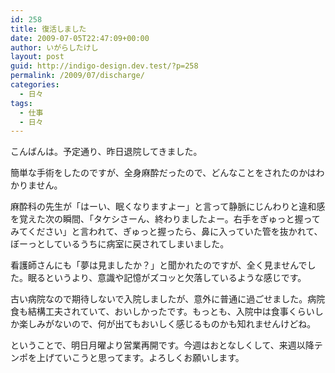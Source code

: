 ```yaml
---
id: 258
title: 復活しました
date: 2009-07-05T22:47:09+00:00
author: いがらしたけし
layout: post
guid: http://indigo-design.dev.test/?p=258
permalink: /2009/07/discharge/
categories:
  - 日々
tags:
  - 仕事
  - 日々
---
```

こんばんは。予定通り、昨日退院してきました。

簡単な手術をしたのですが、全身麻酔だったので、どんなことをされたのかはわかりません。

麻酔科の先生が「はーい、眠くなりますよー」と言って静脈にじんわりと違和感を覚えた次の瞬間、「タケシさーん、終わりましたよー。右手をぎゅっと握ってみてください」と言われて、ぎゅっと握ったら、鼻に入っていた管を抜かれて、ぼーっとしているうちに病室に戻されてしまいました。

看護師さんにも「夢は見ましたか？」と聞かれたのですが、全く見ませんでした。眠るというより、意識や記憶がズコッと欠落しているような感じです。

古い病院なので期待しないで入院しましたが、意外に普通に過ごせました。病院食も結構工夫されていて、おいしかったです。もっとも、入院中は食事くらいしか楽しみがないので、何が出てもおいしく感じるものかも知れませんけどね。

ということで、明日月曜より営業再開です。今週はおとなしくして、来週以降テンポを上げていこうと思ってます。よろしくお願いします。